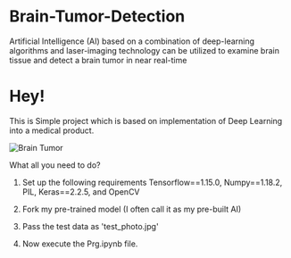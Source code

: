 # Brain-Tumor-Detection 
Artificial Intelligence (AI) based on a combination of deep-learning algorithms and laser-imaging technology can be utilized to examine brain tissue and detect a brain tumor in near real-time

# Hey!
This is Simple project which is based on implementation of Deep Learning into a medical product.

![Brain Tumor](https://www.labiotech.eu/wp-content/uploads/2019/11/brain-cancer-ai-uk-clinspec-diagnostics.jpg)

What all you need to do?

1. Set up the following requirements
Tensorflow==1.15.0, Numpy==1.18.2, PIL, Keras==2.2.5, and OpenCV

2. Fork my pre-trained model (I often call it as my pre-built AI)

3. Pass the test data as 'test_photo.jpg'

4. Now execute the Prg.ipynb file.

